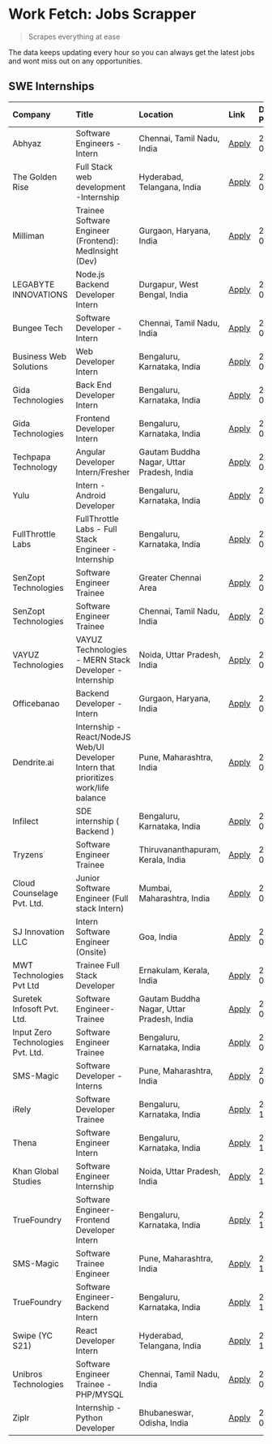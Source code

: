 # Work Fetch: Jobs Scrapper
> Scrapes everything at ease

The data keeps updating every hour so you can always get the latest jobs and wont miss out on any opportunities.

## SWE Internships
<!--START_SECTION:workfetch-->
| Company                           | Title                                                                                | Location                                  | Link                                                                                                                                                                                                                                                                                                | Date Posted   |
|:----------------------------------|:-------------------------------------------------------------------------------------|:------------------------------------------|:----------------------------------------------------------------------------------------------------------------------------------------------------------------------------------------------------------------------------------------------------------------------------------------------------|:--------------|
| Abhyaz                            | Software Engineers - Intern                                                          | Chennai, Tamil Nadu, India                | [Apply](https://in.linkedin.com/jobs/view/software-engineers-intern-at-abhyaz-3847196571?position=28&pageNum=0&refId=0BMA0IEiTzk6ohYnsJWIjA%3D%3D&trackingId=WuZqsMw%2BDRy6Y%2BdBgVfUEg%3D%3D&trk=public_jobs_jserp-result_search-card)                                                             | 2024-03-05    |
| The Golden Rise                   | Full Stack web development -Internship                                               | Hyderabad, Telangana, India               | [Apply](https://in.linkedin.com/jobs/view/full-stack-web-development-internship-at-the-golden-rise-3847033236?position=56&pageNum=0&refId=0BMA0IEiTzk6ohYnsJWIjA%3D%3D&trackingId=IpIu2K1f6kia8uNVq5bs8w%3D%3D&trk=public_jobs_jserp-result_search-card)                                            | 2024-03-05    |
| Milliman                          | Trainee Software Engineer (Frontend): MedInsight (Dev)                               | Gurgaon, Haryana, India                   | [Apply](https://in.linkedin.com/jobs/view/trainee-software-engineer-frontend-medinsight-dev-at-milliman-3792874280?position=4&pageNum=0&refId=0BMA0IEiTzk6ohYnsJWIjA%3D%3D&trackingId=k6o8o6MM9M0jiWh%2BnbExsg%3D%3D&trk=public_jobs_jserp-result_search-card)                                      | 2024-03-01    |
| LEGABYTE INNOVATIONS              | Node.js Backend Developer Intern                                                     | Durgapur, West Bengal, India              | [Apply](https://in.linkedin.com/jobs/view/node-js-backend-developer-intern-at-legabyte-innovations-3842647664?position=54&pageNum=0&refId=0BMA0IEiTzk6ohYnsJWIjA%3D%3D&trackingId=PBf1%2BS2rmZm4yCJldAXR3w%3D%3D&trk=public_jobs_jserp-result_search-card)                                          | 2024-02-29    |
| Bungee Tech                       | Software Developer - Intern                                                          | Chennai, Tamil Nadu, India                | [Apply](https://in.linkedin.com/jobs/view/software-developer-intern-at-bungee-tech-3842220746?position=49&pageNum=0&refId=0BMA0IEiTzk6ohYnsJWIjA%3D%3D&trackingId=RGX%2BkA8xHqLVcfnyuBvi6w%3D%3D&trk=public_jobs_jserp-result_search-card)                                                          | 2024-02-28    |
| Business Web Solutions            | Web Developer Intern                                                                 | Bengaluru, Karnataka, India               | [Apply](https://in.linkedin.com/jobs/view/web-developer-intern-at-business-web-solutions-3839906144?position=14&pageNum=0&refId=0BMA0IEiTzk6ohYnsJWIjA%3D%3D&trackingId=xpy3Iq0CZKRXtugLUQa46w%3D%3D&trk=public_jobs_jserp-result_search-card)                                                      | 2024-02-26    |
| Gida Technologies                 | Back End Developer Intern                                                            | Bengaluru, Karnataka, India               | [Apply](https://in.linkedin.com/jobs/view/back-end-developer-intern-at-gida-technologies-3836849295?position=44&pageNum=0&refId=0BMA0IEiTzk6ohYnsJWIjA%3D%3D&trackingId=qfysYOkXk3zqYvFNZaw1CA%3D%3D&trk=public_jobs_jserp-result_search-card)                                                      | 2024-02-23    |
| Gida Technologies                 | Frontend Developer Intern                                                            | Bengaluru, Karnataka, India               | [Apply](https://in.linkedin.com/jobs/view/frontend-developer-intern-at-gida-technologies-3836040945?position=13&pageNum=0&refId=0BMA0IEiTzk6ohYnsJWIjA%3D%3D&trackingId=8R9q%2FeEbec43gGfxc%2F7bow%3D%3D&trk=public_jobs_jserp-result_search-card)                                                  | 2024-02-21    |
| Techpapa Technology               | Angular Developer Intern/Fresher                                                     | Gautam Buddha Nagar, Uttar Pradesh, India | [Apply](https://in.linkedin.com/jobs/view/angular-developer-intern-fresher-at-techpapa-technology-3834305862?position=48&pageNum=0&refId=0BMA0IEiTzk6ohYnsJWIjA%3D%3D&trackingId=PiohdifPKVaReJ6CZsd%2BJw%3D%3D&trk=public_jobs_jserp-result_search-card)                                           | 2024-02-20    |
| Yulu                              | Intern - Android Developer                                                           | Bengaluru, Karnataka, India               | [Apply](https://in.linkedin.com/jobs/view/intern-android-developer-at-yulu-3834459982?position=45&pageNum=0&refId=0BMA0IEiTzk6ohYnsJWIjA%3D%3D&trackingId=PB%2Bk2SmZTQDfOtKZDWxUOQ%3D%3D&trk=public_jobs_jserp-result_search-card)                                                                  | 2024-02-19    |
| FullThrottle Labs                 | FullThrottle Labs - Full Stack Engineer - Internship                                 | Bengaluru, Karnataka, India               | [Apply](https://in.linkedin.com/jobs/view/fullthrottle-labs-full-stack-engineer-internship-at-fullthrottle-labs-3829636016?position=47&pageNum=0&refId=0BMA0IEiTzk6ohYnsJWIjA%3D%3D&trackingId=xudYsbbKgULruqwgJy65Ew%3D%3D&trk=public_jobs_jserp-result_search-card)                               | 2024-02-17    |
| SenZopt Technologies              | Software Engineer Trainee                                                            | Greater Chennai Area                      | [Apply](https://in.linkedin.com/jobs/view/software-engineer-trainee-at-senzopt-technologies-3827688781?position=29&pageNum=0&refId=0BMA0IEiTzk6ohYnsJWIjA%3D%3D&trackingId=KMC2RpU5IVpiV8pi6taXIA%3D%3D&trk=public_jobs_jserp-result_search-card)                                                   | 2024-02-12    |
| SenZopt Technologies              | Software Engineer Trainee                                                            | Chennai, Tamil Nadu, India                | [Apply](https://in.linkedin.com/jobs/view/software-engineer-trainee-at-senzopt-technologies-3827686880?position=40&pageNum=0&refId=0BMA0IEiTzk6ohYnsJWIjA%3D%3D&trackingId=i8VcLTOp%2BuAyKn7bKjocWw%3D%3D&trk=public_jobs_jserp-result_search-card)                                                 | 2024-02-12    |
| VAYUZ Technologies                | VAYUZ Technologies - MERN Stack Developer - Internship                               | Noida, Uttar Pradesh, India               | [Apply](https://in.linkedin.com/jobs/view/vayuz-technologies-mern-stack-developer-internship-at-vayuz-technologies-3822619356?position=51&pageNum=0&refId=0BMA0IEiTzk6ohYnsJWIjA%3D%3D&trackingId=YRYoDRjNFFkuGPuz%2B2fqQA%3D%3D&trk=public_jobs_jserp-result_search-card)                          | 2024-02-10    |
| Officebanao                       | Backend Developer - Intern                                                           | Gurgaon, Haryana, India                   | [Apply](https://in.linkedin.com/jobs/view/backend-developer-intern-at-officebanao-3814263731?position=21&pageNum=0&refId=0BMA0IEiTzk6ohYnsJWIjA%3D%3D&trackingId=qTu9RXqynM4ZfSpJ%2Fdp9Ag%3D%3D&trk=public_jobs_jserp-result_search-card)                                                           | 2024-01-31    |
| Dendrite.ai                       | Internship - React/NodeJS Web/UI Developer Intern that prioritizes work/life balance | Pune, Maharashtra, India                  | [Apply](https://in.linkedin.com/jobs/view/internship-react-nodejs-web-ui-developer-intern-that-prioritizes-work-life-balance-at-dendrite-ai-3818948068?position=27&pageNum=0&refId=0BMA0IEiTzk6ohYnsJWIjA%3D%3D&trackingId=TLQZCsxbeU%2BO5qlGrM0VGw%3D%3D&trk=public_jobs_jserp-result_search-card) | 2024-01-31    |
| Infilect                          | SDE internship ( Backend )                                                           | Bengaluru, Karnataka, India               | [Apply](https://in.linkedin.com/jobs/view/sde-internship-backend-at-infilect-3815120558?position=22&pageNum=0&refId=0BMA0IEiTzk6ohYnsJWIjA%3D%3D&trackingId=j6V12M19P2ERL7cD7zwqRA%3D%3D&trk=public_jobs_jserp-result_search-card)                                                                  | 2024-01-25    |
| Tryzens                           | Software Engineer Trainee                                                            | Thiruvananthapuram, Kerala, India         | [Apply](https://in.linkedin.com/jobs/view/software-engineer-trainee-at-tryzens-3809363491?position=33&pageNum=0&refId=0BMA0IEiTzk6ohYnsJWIjA%3D%3D&trackingId=oaBhgRIOZ4RpRWzm4Z561Q%3D%3D&trk=public_jobs_jserp-result_search-card)                                                                | 2024-01-18    |
| Cloud Counselage Pvt. Ltd.        | Junior Software Engineer (Full stack Intern)                                         | Mumbai, Maharashtra, India                | [Apply](https://in.linkedin.com/jobs/view/junior-software-engineer-full-stack-intern-at-cloud-counselage-pvt-ltd-3803132814?position=23&pageNum=0&refId=0BMA0IEiTzk6ohYnsJWIjA%3D%3D&trackingId=pIClB2B17ldeXrD7%2FEmUlg%3D%3D&trk=public_jobs_jserp-result_search-card)                            | 2024-01-11    |
| SJ Innovation LLC                 | Intern Software Engineer (Onsite)                                                    | Goa, India                                | [Apply](https://in.linkedin.com/jobs/view/intern-software-engineer-onsite-at-sj-innovation-llc-3799959011?position=38&pageNum=0&refId=0BMA0IEiTzk6ohYnsJWIjA%3D%3D&trackingId=WIYmjdtBdhBBVXCT%2FbT%2BUQ%3D%3D&trk=public_jobs_jserp-result_search-card)                                            | 2024-01-11    |
| MWT Technologies Pvt Ltd          | Trainee Full Stack Developer                                                         | Ernakulam, Kerala, India                  | [Apply](https://in.linkedin.com/jobs/view/trainee-full-stack-developer-at-mwt-technologies-pvt-ltd-3800921715?position=5&pageNum=0&refId=0BMA0IEiTzk6ohYnsJWIjA%3D%3D&trackingId=4xXhje8L7D%2FLhjwTzzOzeQ%3D%3D&trk=public_jobs_jserp-result_search-card)                                           | 2024-01-09    |
| Suretek Infosoft Pvt. Ltd.        | Software Engineer-Trainee                                                            | Gautam Buddha Nagar, Uttar Pradesh, India | [Apply](https://in.linkedin.com/jobs/view/software-engineer-trainee-at-suretek-infosoft-pvt-ltd-3800934643?position=18&pageNum=0&refId=0BMA0IEiTzk6ohYnsJWIjA%3D%3D&trackingId=CrjjcC6wiGAWRfNSKPAxaA%3D%3D&trk=public_jobs_jserp-result_search-card)                                               | 2024-01-09    |
| Input Zero Technologies Pvt. Ltd. | Software Engineer Trainee                                                            | Bengaluru, Karnataka, India               | [Apply](https://in.linkedin.com/jobs/view/software-engineer-trainee-at-input-zero-technologies-pvt-ltd-3800927643?position=25&pageNum=0&refId=0BMA0IEiTzk6ohYnsJWIjA%3D%3D&trackingId=cXSzcBxRkvx4VbqHs7I2SQ%3D%3D&trk=public_jobs_jserp-result_search-card)                                        | 2024-01-09    |
| SMS-Magic                         | Software Developer -Interns                                                          | Pune, Maharashtra, India                  | [Apply](https://in.linkedin.com/jobs/view/software-developer-interns-at-sms-magic-3799485343?position=30&pageNum=0&refId=0BMA0IEiTzk6ohYnsJWIjA%3D%3D&trackingId=FDllBMCJdkwjQP2uK8hG5g%3D%3D&trk=public_jobs_jserp-result_search-card)                                                             | 2024-01-05    |
| iRely                             | Software Developer Trainee                                                           | Bengaluru, Karnataka, India               | [Apply](https://in.linkedin.com/jobs/view/software-developer-trainee-at-irely-3801577534?position=9&pageNum=0&refId=0BMA0IEiTzk6ohYnsJWIjA%3D%3D&trackingId=Toom2ExaHwYN%2BDQI9jO2%2Bw%3D%3D&trk=public_jobs_jserp-result_search-card)                                                              | 2023-12-22    |
| Thena                             | Software Engineer Intern                                                             | Bengaluru, Karnataka, India               | [Apply](https://in.linkedin.com/jobs/view/software-engineer-intern-at-thena-3778731751?position=12&pageNum=0&refId=0BMA0IEiTzk6ohYnsJWIjA%3D%3D&trackingId=rygMHziAXfNQ3SXg%2B4w1uw%3D%3D&trk=public_jobs_jserp-result_search-card)                                                                 | 2023-12-05    |
| Khan Global Studies               | Software Engineer Internship                                                         | Noida, Uttar Pradesh, India               | [Apply](https://in.linkedin.com/jobs/view/software-engineer-internship-at-khan-global-studies-3766942197?position=43&pageNum=0&refId=0BMA0IEiTzk6ohYnsJWIjA%3D%3D&trackingId=Qd7CZVPePJkZ2%2BRbVt8anQ%3D%3D&trk=public_jobs_jserp-result_search-card)                                               | 2023-11-27    |
| TrueFoundry                       | Software Engineer- Frontend Developer Intern                                         | Bengaluru, Karnataka, India               | [Apply](https://in.linkedin.com/jobs/view/software-engineer-frontend-developer-intern-at-truefoundry-3790095058?position=11&pageNum=0&refId=0BMA0IEiTzk6ohYnsJWIjA%3D%3D&trackingId=14AMiI1PIG%2Bc2nBbUHED2A%3D%3D&trk=public_jobs_jserp-result_search-card)                                        | 2023-11-24    |
| SMS-Magic                         | Software Trainee Engineer                                                            | Pune, Maharashtra, India                  | [Apply](https://in.linkedin.com/jobs/view/software-trainee-engineer-at-sms-magic-3761409781?position=24&pageNum=0&refId=0BMA0IEiTzk6ohYnsJWIjA%3D%3D&trackingId=IlBvNJh6qFQEQ%2B%2FozWKwAw%3D%3D&trk=public_jobs_jserp-result_search-card)                                                          | 2023-11-16    |
| TrueFoundry                       | Software Engineer-Backend Intern                                                     | Bengaluru, Karnataka, India               | [Apply](https://in.linkedin.com/jobs/view/software-engineer-backend-intern-at-truefoundry-3779508170?position=26&pageNum=0&refId=0BMA0IEiTzk6ohYnsJWIjA%3D%3D&trackingId=h5zo6ORZ9lG5DiQmNujuuQ%3D%3D&trk=public_jobs_jserp-result_search-card)                                                     | 2023-11-10    |
| Swipe (YC S21)                    | React Developer Intern                                                               | Hyderabad, Telangana, India               | [Apply](https://in.linkedin.com/jobs/view/react-developer-intern-at-swipe-yc-s21-3737600089?position=15&pageNum=0&refId=0BMA0IEiTzk6ohYnsJWIjA%3D%3D&trackingId=Yr0TM726dU8t1f%2Bjn04NnA%3D%3D&trk=public_jobs_jserp-result_search-card)                                                            | 2023-10-13    |
| Unibros Technologies              | Software Engineer Trainee - PHP/MYSQL                                                | Chennai, Tamil Nadu, India                | [Apply](https://in.linkedin.com/jobs/view/software-engineer-trainee-php-mysql-at-unibros-technologies-3656599241?position=34&pageNum=0&refId=0BMA0IEiTzk6ohYnsJWIjA%3D%3D&trackingId=TCI28%2FRCdVUEkmWlKWrOxw%3D%3D&trk=public_jobs_jserp-result_search-card)                                       | 2023-06-12    |
| Ziplr                             | Internship - Python Developer                                                        | Bhubaneswar, Odisha, India                | [Apply](https://in.linkedin.com/jobs/view/internship-python-developer-at-ziplr-3645677592?position=60&pageNum=0&refId=0BMA0IEiTzk6ohYnsJWIjA%3D%3D&trackingId=tTb9CUHWUewWrh94USjZeA%3D%3D&trk=public_jobs_jserp-result_search-card)                                                                | 2023-06-02    |
<!--END_SECTION:workfetch-->
